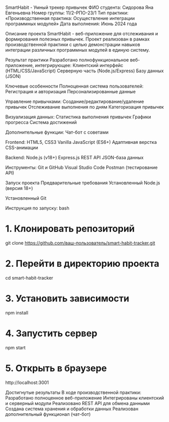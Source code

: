 SmartHabit - Умный трекер привычек
ФИО студента: Сидорова Яна Евгеньевна 
Номер группы: 11/2-РПО-23/1
Тип практики: «Производственная практика: Осуществление интеграции программных модулей»
Дата выполнения: Июнь 2024 года

Описание проекта
SmartHabit - веб-приложение для отслеживания и формирования полезных привычек. Проект реализован в рамках производственной практики с целью демонстрации навыков интеграции различных программных модулей в единую систему.

Результат практики
Разработано полнофункциональное веб-приложение, интегрирующее:
Клиентский интерфейс (HTML/CSS/JavaScript)
Серверную часть (Node.js/Express)
Базу данных (JSON)

Ключевые особенности
Полноценная система пользователей:
Регистрация и авторизация
Персонализированные данные

Управление привычками:
Создание/редактирование/удаление привычек
Отслеживание выполнения по дням
Категоризация привычек

Визуализация данных:
Статистика выполнения привычек
Графики прогресса
Система достижений

Дополнительные функции:
Чат-бот с советами

Frontend:
HTML5, CSS3
Vanilla JavaScript (ES6+)
Адаптивная верстка
CSS-анимации

Backend:
Node.js (v18+)
Express.js
REST API
JSON-база данных

Инструменты:
Git и GitHub
Visual Studio Code
Postman (тестирование API)

Запуск проекта
Предварительные требования
Установленный Node.js (версия 18+)

Установленный Git

Инструкция по запуску:
bash
# 1. Клонировать репозиторий
git clone https://github.com/ваш-пользователь/smart-habit-tracker.git

# 2. Перейти в директорию проекта
cd smart-habit-tracker

# 3. Установить зависимости
npm install

# 4. Запустить сервер
npm start

# 5. Открыть в браузере
http://localhost:3001

Достигнутые результаты
В ходе производственной практики:
Разработано полноценное веб-приложение
Интегрированы клиентский и серверный модули
Реализовано REST API для обмена данными
Создана система хранения и обработки данных
Реализован дополнительный функционал (чат-бот)
